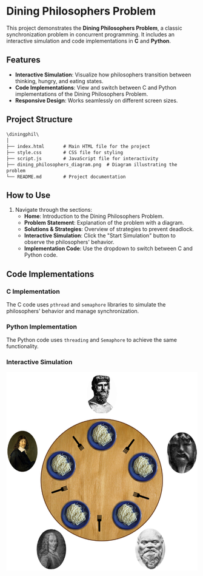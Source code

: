# Dining Philosophers Problem

This project demonstrates the **Dining Philosophers Problem**, a classic synchronization problem in concurrent programming. It includes an interactive simulation and code implementations in **C** and **Python**.

## Features

- **Interactive Simulation**: Visualize how philosophers transition between thinking, hungry, and eating states.
- **Code Implementations**: View and switch between C and Python implementations of the Dining Philosophers Problem.
- **Responsive Design**: Works seamlessly on different screen sizes.

## Project Structure

```
\diningphil\
│
├── index.html       # Main HTML file for the project
├── style.css        # CSS file for styling
├── script.js        # JavaScript file for interactivity
├── dining_philosophers_diagram.png  # Diagram illustrating the problem
└── README.md        # Project documentation
```

## How to Use

1. Navigate through the sections:
   - **Home**: Introduction to the Dining Philosophers Problem.
   - **Problem Statement**: Explanation of the problem with a diagram.
   - **Solutions & Strategies**: Overview of strategies to prevent deadlock.
   - **Interactive Simulation**: Click the "Start Simulation" button to observe the philosophers' behavior.
   - **Implementation Code**: Use the dropdown to switch between C and Python code.

## Code Implementations

### C Implementation
The C code uses `pthread` and `semaphore` libraries to simulate the philosophers' behavior and manage synchronization.

### Python Implementation
The Python code uses `threading` and `Semaphore` to achieve the same functionality.

### Interactive Simulation
![Interactive Simulation](dining_philosophers_diagram.png)


